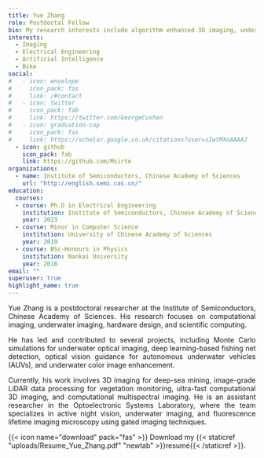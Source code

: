 ```yaml
---
title: Yue Zhang
role: Postdoctal Fellow
bio: My research interests include algorithm enhanced 3D imaging, underwater imaging and computer vision
interests:
  - Imaging
  - Electrical Engineering
  - Artificial Intelligence
  - Bike
social:
#   - icon: envelope
#     icon_pack: fas
#     link: /#contact
#   - icon: twitter
#     icon_pack: fab
#     link: https://twitter.com/GeorgeCushen
#   - icon: graduation-cap
#     icon_pack: fas
#     link: https://scholar.google.co.uk/citations?user=sIwtMXoAAAAJ
  - icon: github
    icon_pack: fab
    link: https://github.com/Msirte
organizations:
  - name: Institute of Semiconductors, Chinese Academy of Sciences
    url: "http://english.semi.cas.cn/"
education:
  courses:
  - course: Ph.D in Electrical Engineering
    institution: Institute of Semiconductors, Chinese Academy of Sciences & University of Chinese Academy of Sciences
    year: 2023
  - course: Minor in Computer Science
    institution: University of Chinese Academy of Sciences
    year: 2019
  - course: BSc-Honours in Physics
    institution: Nankai University
    year: 2018
email: ""
superuser: true
highlight_name: true
---
```

<p style=text-align:justify;">
Yue Zhang is a postdoctoral researcher at the Institute of Semiconductors, Chinese Academy of Sciences. His research focuses on computational imaging, underwater imaging, hardware design, and scientific computing.
</p>
<p style=text-align:justify;">
He has led and contributed to several projects, including Monte Carlo simulations for underwater optical imaging, deep learning-based fishing net detection, optical vision guidance for autonomous underwater vehicles (AUVs), and underwater color image enhancement.
</p>
<p style=text-align:justify;">
Currently, his work involves 3D imaging for deep-sea mining, image-grade LiDAR data processing for vegetation monitoring, ultra-fast computational 3D imaging, and computational multispectral imaging. He is an assistant researcher in the Optoelectronic Systems Laboratory, where the team specializes in active night vision, underwater imaging, and fluorescence lifetime imaging microscopy using gated imaging techniques.
</p>

{{< icon name="download" pack="fas" >}} Download my {{< staticref "uploads/Resume_Yue_Zhang.pdf" "newtab" >}}resumé{{< /staticref >}}.